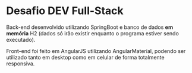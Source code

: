 # Desafio DEV Full-Stack

Back-end desenvolvido utilizando SpringBoot e banco de dados **em memória** H2 (dados só irão existir enquanto o programa estiver sendo executado). 

Front-end foi feito em AngularJS utilizando AngularMaterial, podendo ser utilizado tanto em desktop como em celular de forma totalmente responsiva.
